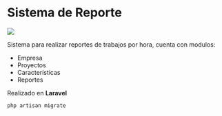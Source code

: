 
# Sistema de Reporte

![](https://i.imgur.com/6dCTYCL.png)

Sistema para realizar reportes de trabajos por hora, cuenta con modulos:
- Empresa
- Proyectos
- Características
- Reportes

Realizado en **Laravel**

```
php artisan migrate
```
